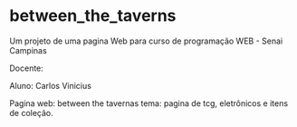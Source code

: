 # between_the_taverns

Um projeto de uma pagina Web para curso de programação WEB - Senai Campinas

Docente:


Aluno: Carlos Vinicius

Pagina web: between the tavernas
tema: pagina de tcg, eletrônicos e itens de coleção.